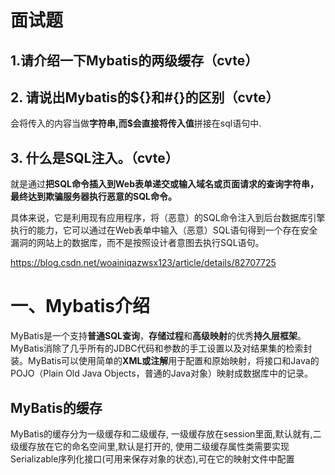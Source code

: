 # 面试题

## 1.请介绍一下Mybatis的两级缓存（cvte）



## 2. 请说出Mybatis的${}和#{}的区别（cvte）

会将传入的内容当做**字符串,**而$会直接将**传入值**拼接在sql语句中.

## 3. 什么是SQL注入。（cvte）

​	就是通过**把SQL命令插入到Web表单递交或输入域名或页面请求的查询字符串，最终达到欺骗服务器执行恶意的SQL命令。**

​      具体来说，它是利用现有应用程序，将（恶意）的SQL命令注入到后台数据库引擎执行的能力，它可以通过在Web表单中输入（恶意）SQL语句得到一个存在安全漏洞的网站上的数据库，而不是按照设计者意图去执行SQL语句。

https://blog.csdn.net/woainiqazwsx123/article/details/82707725

# 一、Mybatis介绍

MyBatis是一个支持**普通SQL查询**，**存储过程**和**高级映射**的优秀**持久层框架**。MyBatis消除了几乎所有的JDBC代码和参数的手工设置以及对结果集的检索封装。MyBatis可以使用简单的**XML或注解**用于配置和原始映射，将接口和Java的POJO（Plain Old Java Objects，普通的Java对象）映射成数据库中的记录。

## MyBatis的缓存

MyBatis的缓存分为一级缓存和二级缓存,
一级缓存放在session里面,默认就有,二级缓存放在它的命名空间里,默认是打开的,
使用二级缓存属性类需要实现Serializable序列化接口(可用来保存对象的状态),可在它的映射文件中配置

